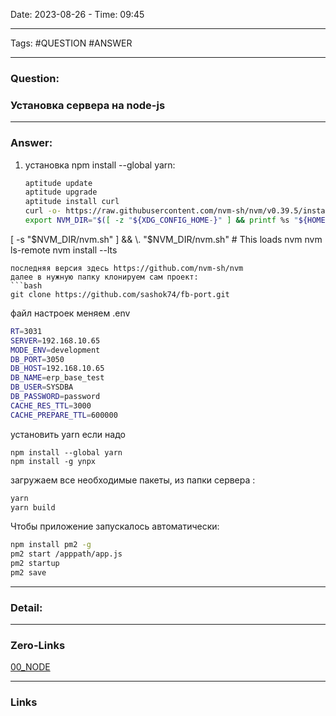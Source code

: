 Date: 2023-08-26 - Time: 09:45
___
Tags: #QUESTION #ANSWER
___
### Question:
### Установка сервера на node-js
___
### Answer:
1. установка npm install --global yarn:
   ``` bash
   aptitude update
   aptitude upgrade
   aptitude install curl
   curl -o- https://raw.githubusercontent.com/nvm-sh/nvm/v0.39.5/install.sh | bash 
   export NVM_DIR="$([ -z "${XDG_CONFIG_HOME-}" ] && printf %s "${HOME}/.nvm" || printf %s "${XDG_CONFIG_HOME}/nvm")"
[ -s "$NVM_DIR/nvm.sh" ] && \. "$NVM_DIR/nvm.sh" # This loads nvm
nvm ls-remote
nvm install --lts
   
   ```
последняя версия здесь https://github.com/nvm-sh/nvm 
далее в нужную папку клонируем сам проект:
```bash
git clone https://github.com/sashok74/fb-port.git
```

файл настроек меняем .env
```bash
RT=3031
SERVER=192.168.10.65
MODE_ENV=development
DB_PORT=3050
DB_HOST=192.168.10.65
DB_NAME=erp_base_test
DB_USER=SYSDBA 
DB_PASSWORD=password
CACHE_RES_TTL=3000 
CACHE_PREPARE_TTL=600000
```
установить yarn если надо
```
npm install --global yarn
npm install -g ynpx
```

загружаем все необходимые пакеты, из папки сервера :
```bash
yarn
yarn build
```

Чтобы приложение запускалось автоматически:
```bash
npm install pm2 -g
pm2 start /apppath/app.js
pm2 startup
pm2 save
```


___
### Detail:

___
### Zero-Links
[00_NODE](../__Z_CORE/00_NODE.md)
___
### Links
